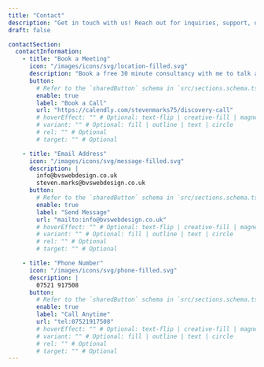 ```yaml
---
title: "Contact"
description: "Get in touch with us! Reach out for inquiries, support, or feedback. "
draft: false

contactSection:
  contactInformation:
    - title: "Book a Meeting"
      icon: "/images/icons/svg/location-filled.svg"
      description: "Book a free 30 minute consultancy with me to talk about your website issues or obtain a no obligation quote"
      button:
        # Refer to the `sharedButton` schema in `src/sections.schema.ts` for all available configuration options (e.g., enable, label, url, hoverEffect, variant, icon, tag, rel, class, target, etc.)
        enable: true
        label: "Book a Call"
        url: "https://calendly.com/stevenmarks75/discovery-call"
        # hoverEffect: "" # Optional: text-flip | creative-fill | magnetic | magnetic-text-flip
        # variant: "" # Optional: fill | outline | text | circle
        # rel: "" # Optional
        # target: "" # Optional

    - title: "Email Address"
      icon: "/images/icons/svg/message-filled.svg"
      description: |
        info@bvswebdesign.co.uk 
        steven.marks@bvswebdesign.co.uk
      button:
        # Refer to the `sharedButton` schema in `src/sections.schema.ts` for all available configuration options (e.g., enable, label, url, hoverEffect, variant, icon, tag, rel, class, target, etc.)
        enable: true
        label: "Send Message"
        url: "mailto:info@bvswebdesign.co.uk"
        # hoverEffect: "" # Optional: text-flip | creative-fill | magnetic | magnetic-text-flip
        # variant: "" # Optional: fill | outline | text | circle
        # rel: "" # Optional
        # target: "" # Optional

    - title: "Phone Number"
      icon: "/images/icons/svg/phone-filled.svg"
      description: |
        07521 917508 
      button:
        # Refer to the `sharedButton` schema in `src/sections.schema.ts` for all available configuration options (e.g., enable, label, url, hoverEffect, variant, icon, tag, rel, class, target, etc.)
        enable: true
        label: "Call Anytime"
        url: "tel:07521917508"
        # hoverEffect: "" # Optional: text-flip | creative-fill | magnetic | magnetic-text-flip
        # variant: "" # Optional: fill | outline | text | circle
        # rel: "" # Optional
        # target: "" # Optional
---
```

